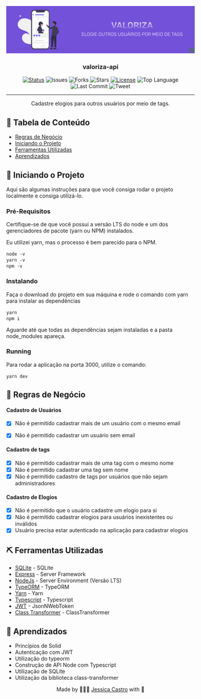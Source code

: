 <p align="center">
 <img src="images/ValorizaCover.png" alt="Project logo">
</p>

<h3 align="center">valoriza-api</h3>

<div align="center">

[![Status](https://img.shields.io/badge/status-active-success.svg)]()
![Issues](https://img.shields.io/github/issues/jessicacastro/valoriza-api)
![Forks](https://img.shields.io/github/forks/jessicacastro/valoriza-api)
![Stars](https://img.shields.io/github/stars/jessicacastro/valoriza-api)
[![License](https://img.shields.io/badge/license-MIT-blue.svg)](/LICENSE)
![Top Language](https://img.shields.io/github/languages/top/jessicacastro/valoriza-api)
![Last Commit](https://img.shields.io/github/last-commit/jessicacastro/valoriza-api)
![Tweet](https://img.shields.io/twitter/url?url=https%3A%2F%2Fgithub.com%2Fjessicacastro%2Fvaloriza-api)
</div>

---

<p align="center"> 
  Cadastre elogios para outros usuários por meio de tags.
  <br> 
</p>

## 📝 Tabela de Conteúdo

- [Regras de Negócio](#rules)
- [Iniciando o Projeto](#getting_started)
- [Ferramentas Utilizadas](#built_using)
- [Aprendizados](#acknowledgement)

## 🏁 Iniciando o Projeto <a name = "getting_started"></a>
Aqui são algumas instruções para que você consiga rodar o projeto localmente e consiga utilizá-lo.

### Pré-Requisitos
Certifique-se de que você possui a versão LTS do node e um dos gerenciadores de pacote (yarn ou NPM) instalados.

Eu utilizei yarn, mas o processo é bem parecido para o NPM.

```
node -v
yarn -v
npm -v
```

### Instalando

Faça o download do projeto em sua máquina e rode o comando com yarn para instalar as dependências

```
yarn
npm i
```
Aguarde até que todas as dependências sejam instaladas e a pasta node_modules apareça.
### Running
Para rodar a aplicação na porta 3000, utilize o comando:
```
yarn dev 
```

## 🧐 Regras de Negócio <a name = "rules"></a>

#### Cadastro de Usuários
  - [x] Não é permitido cadastrar mais de um usuário com o mesmo email
  - [x] Não é permitido cadastrar um usuário sem email


#### Cadastro de tags
  - [x] Não é permitido cadastrar mais de uma tag com o mesmo nome
  - [x] Não é permitido cadastrar uma tag sem nome
  - [x] Não é permitido cadastro de tags por usuários que não sejam administradores
#### Cadastro de Elogios
  - [x] Não é permitido que o usuário cadastre um elogio para si
  - [x] Não é permitido cadastrar elogios para usuários inexistentes ou inválidos
  - [x] Usuário precisa estar autenticado na aplicação para cadastrar elogios

## ⛏️ Ferramentas Utilizadas <a name = "built_using"></a>

- [SQLite](https://www.sqlite.org/index.html) - SQLite
- [Express](https://expressjs.com/) - Server Framework
- [NodeJs](https://nodejs.org/en/) - Server Environment (Versão LTS)
- [TypeORM](https://typeorm.io/#/) - TypeORM
- [Yarn](https://yarnpkg.com/) - Yarn
- [Typescript](https://www.npmjs.com/package/typescript) - Typescript
- [JWT](https://jwt.io/) - JsonNWebToken
- [Class Transformer](https://www.npmjs.com/package/class-transformer) - ClassTransformer


## 🎉 Aprendizados <a name = "acknowledgement"></a>

- Princípios de Solid
- Autenticação com JWT
- Utilização do typeorm
- Construção de API Node com Typescript
- Utilização de SQLite
- Utilização da biblioteca class-transformer

<p align="center">Made by 👩🏾‍💻 <a href="https://linkedin.com/in/jessicacastros">Jessica Castro</a> with 💙</p>
